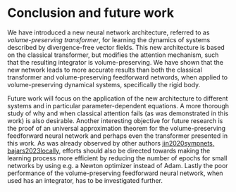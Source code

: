 # Conclusion and future work

We have introduced a new neural network architecture, referred to as *volume-preserving transformer*, for learning the dynamics of systems described by divergence-free vector fields. This new architecture is based on the classical transformer, but modifies the attention mechanism, such that the resulting integrator is volume-preserving. We have shown that the new network leads to more accurate results than both the classical transformer and volume-preserving feedforward networds, when applied to volume-preserving dynamical systems, specifically the rigid body. 

Future work will focus on the application of the new architecture to different systems and in particular parameter-dependent equations. A more thorough study of why and when classical attention fails (as was demonstrated in this work) is also desirable. Another interesting objective for future research is the proof of an universal approximation theorem for the volume-preserving feedforward neural network and perhaps even the transformer presented in this work. As was already observed by other authors [jin2020sympnets, bajars2023locally](@cite), efforts should also be directed towards making the learning process more efficient by reducing the number of epochs for small networks by using e.g. a Newton optimizer instead of Adam. Lastly the poor performance of the volume-preserving feedforward neural network, when used has an integrator, has to be investigated further.
